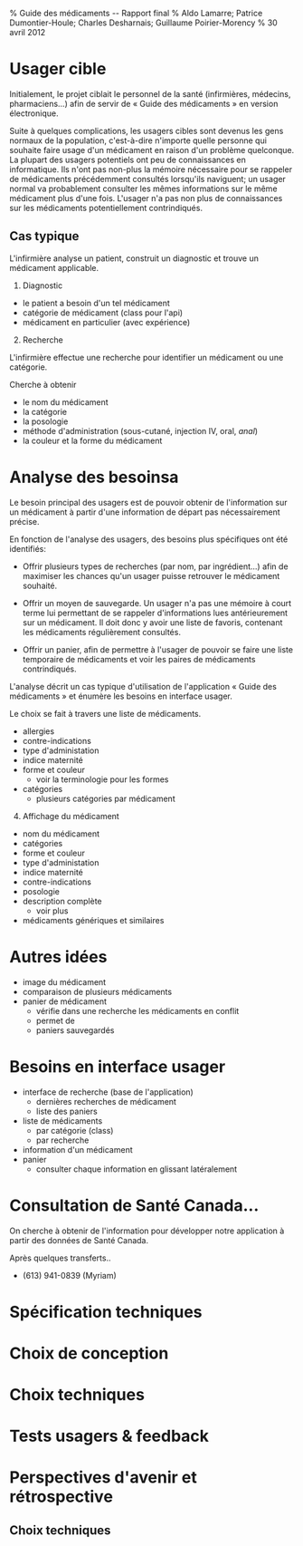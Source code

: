% Guide des médicaments -- Rapport final
% Aldo Lamarre; Patrice Dumontier-Houle; Charles Desharnais; Guillaume Poirier-Morency
% 30 avril 2012

# Usager cible

Initialement, le projet ciblait le personnel de la santé (infirmières,
médecins, pharmaciens...) afin de servir de « Guide des médicaments » en
version électronique.

Suite à quelques complications, les usagers cibles sont devenus les gens
normaux de la population, c'est-à-dire n'importe quelle personne qui souhaite
faire  usage d'un médicament en raison d'un problème quelconque.  La plupart
des usagers potentiels ont peu de connaissances en informatique. Ils n'ont pas
non-plus la mémoire nécessaire pour se rappeler  de médicaments précédemment
consultés lorsqu'ils naviguent; un usager normal va probablement consulter les
mêmes informations sur le même médicament plus d'une fois. L'usager n'a pas non
plus de connaissances sur les médicaments potentiellement contrindiqués.


## Cas typique

L'infirmière analyse un patient, construit un diagnostic et trouve un
médicament applicable.

1. Diagnostic

 - le patient a besoin d'un tel médicament
 - catégorie de médicament (class pour l'api)
 - médicament en particulier (avec expérience)

2. Recherche

L'infirmière effectue une recherche pour identifier un médicament ou une
catégorie.

Cherche à obtenir

 - le nom du médicament
 - la catégorie
 - la posologie
 - méthode d'administration (sous-cutané, injection IV, oral, _anal_)
 - la couleur et la forme du médicament


# Analyse des besoinsa

Le besoin principal des usagers est de pouvoir obtenir de l'information sur un
médicament à partir d'une information de départ pas nécessairement précise.

En fonction de l'analyse des usagers, des besoins plus spécifiques ont été
identifiés:

 - Offrir  plusieurs types de recherches (par nom, par ingrédient...) afin de
   maximiser les chances qu'un usager puisse retrouver le médicament souhaité.

 - Offrir un moyen de sauvegarde. Un usager n'a pas une mémoire à court terme
   lui permettant de se rappeler d'informations lues antérieurement sur un
   médicament. Il doit donc y avoir une liste de favoris, contenant les
   médicaments régulièrement consultés.

 - Offrir un panier, afin de permettre à l'usager de pouvoir se faire une liste
   temporaire de médicaments et voir les paires de médicaments contrindiqués.

L'analyse décrit un cas typique d'utilisation de l'application
« Guide des médicaments » et énumère les besoins en interface usager.

Le choix se fait à travers une liste de médicaments.

 - allergies
 - contre-indications
 - type d'administation
 - indice maternité
 - forme et couleur
    - voir la terminologie pour les formes
 - catégories
    - plusieurs catégories par médicament

4. Affichage du médicament

 - nom du médicament
 - catégories
 - forme et couleur
 - type d'administation
 - indice maternité
 - contre-indications
 - posologie
 - description complète
    - voir plus
 - médicaments génériques et similaires

# Autres idées

 - image du médicament
 - comparaison de plusieurs médicaments
 - panier de médicament
    - vérifie dans une recherche les médicaments en conflit
    - permet de
    - paniers sauvegardés

# Besoins en interface usager

 - interface de recherche (base de l'application)
    - dernières recherches de médicament
    - liste des paniers
 - liste de médicaments
    - par catégorie (class)
    - par recherche
 - information d'un médicament
 - panier
    - consulter chaque information en glissant latéralement

# Consultation de Santé Canada...

On cherche à obtenir de l'information pour développer notre application à
partir des données de Santé Canada.

Après quelques transferts..

 - (613) 941-0839 (Myriam)

# Spécification techniques

# Choix de conception

# Choix techniques

# Tests usagers & feedback


# Perspectives d'avenir et rétrospective



Choix techniques
----------------









